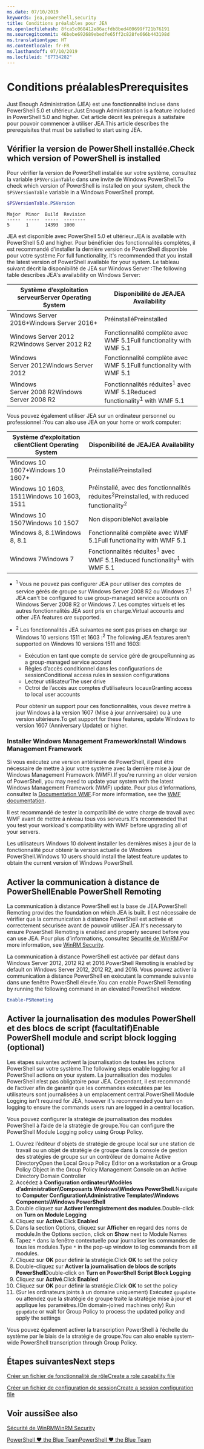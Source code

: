 ```yaml
---
ms.date: 07/10/2019
keywords: jea,powershell,security
title: Conditions préalables pour JEA
ms.openlocfilehash: 8fca5c068412e86acfdb8bed400699f721b76191
ms.sourcegitcommit: 46bebe692689ebedfe65ff2c828fe666b443198d
ms.translationtype: HT
ms.contentlocale: fr-FR
ms.lasthandoff: 07/10/2019
ms.locfileid: "67734282"
---
```

# <a name="prerequisites"></a><span data-ttu-id="3760a-103">Conditions préalables</span><span class="sxs-lookup"><span data-stu-id="3760a-103">Prerequisites</span></span>

<span data-ttu-id="3760a-104">Just Enough Administration (JEA) est une fonctionnalité incluse dans PowerShell 5.0 et ultérieur.</span><span class="sxs-lookup"><span data-stu-id="3760a-104">Just Enough Administration is a feature included in PowerShell 5.0 and higher.</span></span> <span data-ttu-id="3760a-105">Cet article décrit les prérequis à satisfaire pour pouvoir commencer à utiliser JEA.</span><span class="sxs-lookup"><span data-stu-id="3760a-105">This article describes the prerequisites that must be satisfied to start using JEA.</span></span>


## <a name="check-which-version-of-powershell-is-installed"></a><span data-ttu-id="3760a-106">Vérifier la version de PowerShell installée.</span><span class="sxs-lookup"><span data-stu-id="3760a-106">Check which version of PowerShell is installed</span></span>

<span data-ttu-id="3760a-107">Pour vérifier la version de PowerShell installée sur votre système, consultez la variable `$PSVersionTable` dans une invite de Windows PowerShell.</span><span class="sxs-lookup"><span data-stu-id="3760a-107">To check which version of PowerShell is installed on your system, check the `$PSVersionTable` variable in a Windows PowerShell prompt.</span></span>

```powershell
$PSVersionTable.PSVersion
```

```Output
Major  Minor  Build  Revision
-----  -----  -----  --------
5      1      14393  1000
```

<span data-ttu-id="3760a-108">JEA est disponible avec PowerShell 5.0 et ultérieur.</span><span class="sxs-lookup"><span data-stu-id="3760a-108">JEA is available with PowerShell 5.0 and higher.</span></span> <span data-ttu-id="3760a-109">Pour bénéficier des fonctionnalités complètes, il est recommandé d’installer la dernière version de PowerShell disponible pour votre système.</span><span class="sxs-lookup"><span data-stu-id="3760a-109">For full functionality, it's recommended that you install the latest version of PowerShell available for your system.</span></span> <span data-ttu-id="3760a-110">Le tableau suivant décrit la disponibilité de JEA sur Windows Server :</span><span class="sxs-lookup"><span data-stu-id="3760a-110">The following table describes JEA's availability on Windows Server:</span></span>

| <span data-ttu-id="3760a-111">Système d’exploitation serveur</span><span class="sxs-lookup"><span data-stu-id="3760a-111">Server Operating System</span></span> |                <span data-ttu-id="3760a-112">Disponibilité de JEA</span><span class="sxs-lookup"><span data-stu-id="3760a-112">JEA Availability</span></span>                |
| ----------------------- | ---------------------------------------------- |
| <span data-ttu-id="3760a-113">Windows Server 2016+</span><span class="sxs-lookup"><span data-stu-id="3760a-113">Windows Server 2016+</span></span>    | <span data-ttu-id="3760a-114">Préinstallé</span><span class="sxs-lookup"><span data-stu-id="3760a-114">Preinstalled</span></span>                                   |
| <span data-ttu-id="3760a-115">Windows Server 2012 R2</span><span class="sxs-lookup"><span data-stu-id="3760a-115">Windows Server 2012 R2</span></span>  | <span data-ttu-id="3760a-116">Fonctionnalité complète avec WMF 5.1</span><span class="sxs-lookup"><span data-stu-id="3760a-116">Full functionality with WMF 5.1</span></span>                |
| <span data-ttu-id="3760a-117">Windows Server 2012</span><span class="sxs-lookup"><span data-stu-id="3760a-117">Windows Server 2012</span></span>     | <span data-ttu-id="3760a-118">Fonctionnalité complète avec WMF 5.1</span><span class="sxs-lookup"><span data-stu-id="3760a-118">Full functionality with WMF 5.1</span></span>                |
| <span data-ttu-id="3760a-119">Windows Server 2008 R2</span><span class="sxs-lookup"><span data-stu-id="3760a-119">Windows Server 2008 R2</span></span>  | <span data-ttu-id="3760a-120">Fonctionnalités réduites<sup>1</sup> avec WMF 5.1</span><span class="sxs-lookup"><span data-stu-id="3760a-120">Reduced functionality<sup>1</sup> with WMF 5.1</span></span> |

<span data-ttu-id="3760a-121">Vous pouvez également utiliser JEA sur un ordinateur personnel ou professionnel :</span><span class="sxs-lookup"><span data-stu-id="3760a-121">You can also use JEA on your home or work computer:</span></span>

| <span data-ttu-id="3760a-122">Système d’exploitation client</span><span class="sxs-lookup"><span data-stu-id="3760a-122">Client Operating System</span></span> |                   <span data-ttu-id="3760a-123">Disponibilité de JEA</span><span class="sxs-lookup"><span data-stu-id="3760a-123">JEA Availability</span></span>                   |
| ----------------------- | ---------------------------------------------------- |
| <span data-ttu-id="3760a-124">Windows 10 1607+</span><span class="sxs-lookup"><span data-stu-id="3760a-124">Windows 10 1607+</span></span>        | <span data-ttu-id="3760a-125">Préinstallé</span><span class="sxs-lookup"><span data-stu-id="3760a-125">Preinstalled</span></span>                                         |
| <span data-ttu-id="3760a-126">Windows 10 1603, 1511</span><span class="sxs-lookup"><span data-stu-id="3760a-126">Windows 10 1603, 1511</span></span>   | <span data-ttu-id="3760a-127">Préinstallé, avec des fonctionnalités réduites<sup>2</sup></span><span class="sxs-lookup"><span data-stu-id="3760a-127">Preinstalled, with reduced functionality<sup>2</sup></span></span> |
| <span data-ttu-id="3760a-128">Windows 10 1507</span><span class="sxs-lookup"><span data-stu-id="3760a-128">Windows 10 1507</span></span>         | <span data-ttu-id="3760a-129">Non disponible</span><span class="sxs-lookup"><span data-stu-id="3760a-129">Not available</span></span>                                        |
| <span data-ttu-id="3760a-130">Windows 8, 8.1</span><span class="sxs-lookup"><span data-stu-id="3760a-130">Windows 8, 8.1</span></span>          | <span data-ttu-id="3760a-131">Fonctionnalité complète avec WMF 5.1</span><span class="sxs-lookup"><span data-stu-id="3760a-131">Full functionality with WMF 5.1</span></span>                      |
| <span data-ttu-id="3760a-132">Windows 7</span><span class="sxs-lookup"><span data-stu-id="3760a-132">Windows 7</span></span>               | <span data-ttu-id="3760a-133">Fonctionnalités réduites<sup>1</sup> avec WMF 5.1</span><span class="sxs-lookup"><span data-stu-id="3760a-133">Reduced functionality<sup>1</sup> with WMF 5.1</span></span>       |

- <span data-ttu-id="3760a-134"><sup>1</sup> Vous ne pouvez pas configurer JEA pour utiliser des comptes de service gérés de groupe sur Windows Server 2008 R2 ou Windows 7.</span><span class="sxs-lookup"><span data-stu-id="3760a-134"><sup>1</sup> JEA can't be configured to use group-managed service accounts on Windows Server 2008 R2 or Windows 7.</span></span> <span data-ttu-id="3760a-135">Les comptes virtuels et les autres fonctionnalités JEA *sont* pris en charge.</span><span class="sxs-lookup"><span data-stu-id="3760a-135">Virtual accounts and other JEA features *are* supported.</span></span>

- <span data-ttu-id="3760a-136"><sup>2</sup> Les fonctionnalités JEA suivantes ne sont pas prises en charge sur Windows 10 versions 1511 et 1603 :</span><span class="sxs-lookup"><span data-stu-id="3760a-136"><sup>2</sup> The following JEA features aren't supported on Windows 10 versions 1511 and 1603:</span></span>

  - <span data-ttu-id="3760a-137">Exécution en tant que compte de service géré de groupe</span><span class="sxs-lookup"><span data-stu-id="3760a-137">Running as a group-managed service account</span></span>
  - <span data-ttu-id="3760a-138">Règles d’accès conditionnel dans les configurations de session</span><span class="sxs-lookup"><span data-stu-id="3760a-138">Conditional access rules in session configurations</span></span>
  - <span data-ttu-id="3760a-139">Lecteur utilisateur</span><span class="sxs-lookup"><span data-stu-id="3760a-139">The user drive</span></span>
  - <span data-ttu-id="3760a-140">Octroi de l’accès aux comptes d’utilisateurs locaux</span><span class="sxs-lookup"><span data-stu-id="3760a-140">Granting access to local user accounts</span></span>

  <span data-ttu-id="3760a-141">Pour obtenir un support pour ces fonctionnalités, vous devez mettre à jour Windows à la version 1607 (Mise à jour anniversaire) ou à une version ultérieure.</span><span class="sxs-lookup"><span data-stu-id="3760a-141">To get support for these features, update Windows to version 1607 (Anniversary Update) or higher.</span></span>

### <a name="install-windows-management-framework"></a><span data-ttu-id="3760a-142">Installer Windows Management Framework</span><span class="sxs-lookup"><span data-stu-id="3760a-142">Install Windows Management Framework</span></span>

<span data-ttu-id="3760a-143">Si vous exécutez une version antérieure de PowerShell, il peut être nécessaire de mettre à jour votre système avec la dernière mise à jour de Windows Management Framework (WMF).</span><span class="sxs-lookup"><span data-stu-id="3760a-143">If you're running an older version of PowerShell, you may need to update your system with the latest Windows Management Framework (WMF) update.</span></span> <span data-ttu-id="3760a-144">Pour plus d’informations, consultez la [Documentation WMF](/powershell/wmf/overview).</span><span class="sxs-lookup"><span data-stu-id="3760a-144">For more information, see the [WMF documentation](/powershell/wmf/overview).</span></span>

<span data-ttu-id="3760a-145">Il est recommandé de tester la compatibilité de votre charge de travail avec WMF avant de mettre à niveau tous vos serveurs.</span><span class="sxs-lookup"><span data-stu-id="3760a-145">It's recommended that you test your workload's compatibility with WMF before upgrading all of your servers.</span></span>

<span data-ttu-id="3760a-146">Les utilisateurs Windows 10 doivent installer les dernières mises à jour de la fonctionnalité pour obtenir la version actuelle de Windows PowerShell.</span><span class="sxs-lookup"><span data-stu-id="3760a-146">Windows 10 users should install the latest feature updates to obtain the current version of Windows PowerShell.</span></span>

## <a name="enable-powershell-remoting"></a><span data-ttu-id="3760a-147">Activer la communication à distance de PowerShell</span><span class="sxs-lookup"><span data-stu-id="3760a-147">Enable PowerShell Remoting</span></span>

<span data-ttu-id="3760a-148">La communication à distance PowerShell est la base de JEA.</span><span class="sxs-lookup"><span data-stu-id="3760a-148">PowerShell Remoting provides the foundation on which JEA is built.</span></span> <span data-ttu-id="3760a-149">Il est nécessaire de vérifier que la communication à distance PowerShell est activée et correctement sécurisée avant de pouvoir utiliser JEA.</span><span class="sxs-lookup"><span data-stu-id="3760a-149">It's necessary to ensure PowerShell Remoting is enabled and properly secured before you can use JEA.</span></span> <span data-ttu-id="3760a-150">Pour plus d’informations, consultez [Sécurité de WinRM](/powershell/scripting/learn/remoting/winrmsecurity).</span><span class="sxs-lookup"><span data-stu-id="3760a-150">For more information, see [WinRM Security](/powershell/scripting/learn/remoting/winrmsecurity).</span></span>

<span data-ttu-id="3760a-151">La communication à distance PowerShell est activée par défaut dans Windows Server 2012, 2012 R2 et 2016.</span><span class="sxs-lookup"><span data-stu-id="3760a-151">PowerShell Remoting is enabled by default on Windows Server 2012, 2012 R2, and 2016.</span></span> <span data-ttu-id="3760a-152">Vous pouvez activer la communication à distance PowerShell en exécutant la commande suivante dans une fenêtre PowerShell élevée.</span><span class="sxs-lookup"><span data-stu-id="3760a-152">You can enable PowerShell Remoting by running the following command in an elevated PowerShell window.</span></span>

```powershell
Enable-PSRemoting
```

## <a name="enable-powershell-module-and-script-block-logging-optional"></a><span data-ttu-id="3760a-153">Activer la journalisation des modules PowerShell et des blocs de script (facultatif)</span><span class="sxs-lookup"><span data-stu-id="3760a-153">Enable PowerShell module and script block logging (optional)</span></span>

<span data-ttu-id="3760a-154">Les étapes suivantes activent la journalisation de toutes les actions PowerShell sur votre système.</span><span class="sxs-lookup"><span data-stu-id="3760a-154">The following steps enable logging for all PowerShell actions on your system.</span></span> <span data-ttu-id="3760a-155">La journalisation des modules PowerShell n’est pas obligatoire pour JEA. Cependant, il est recommandé de l’activer afin de garantir que les commandes exécutées par les utilisateurs sont journalisées à un emplacement central.</span><span class="sxs-lookup"><span data-stu-id="3760a-155">PowerShell Module Logging isn't required for JEA, however it's recommended you turn on logging to ensure the commands users run are logged in a central location.</span></span>

<span data-ttu-id="3760a-156">Vous pouvez configurer la stratégie de journalisation des modules PowerShell à l’aide de la stratégie de groupe.</span><span class="sxs-lookup"><span data-stu-id="3760a-156">You can configure the PowerShell Module Logging policy using Group Policy.</span></span>

1. <span data-ttu-id="3760a-157">Ouvrez l’éditeur d'objets de stratégie de groupe local sur une station de travail ou un objet de stratégie de groupe dans la console de gestion des stratégies de groupe sur un contrôleur de domaine Active Directory</span><span class="sxs-lookup"><span data-stu-id="3760a-157">Open the Local Group Policy Editor on a workstation or a Group Policy Object in the Group Policy Management Console on an Active Directory Domain Controller</span></span>
2. <span data-ttu-id="3760a-158">Accédez à **Configuration ordinateur\\Modèles d’administration\\Composants Windows\\Windows PowerShell**.</span><span class="sxs-lookup"><span data-stu-id="3760a-158">Navigate to **Computer Configuration\\Administrative Templates\\Windows Components\\Windows PowerShell**</span></span>
3. <span data-ttu-id="3760a-159">Double cliquez sur **Activer l’enregistrement des modules**.</span><span class="sxs-lookup"><span data-stu-id="3760a-159">Double-click on **Turn on Module Logging**</span></span>
4. <span data-ttu-id="3760a-160">Cliquez sur **Activé**.</span><span class="sxs-lookup"><span data-stu-id="3760a-160">Click **Enabled**</span></span>
5. <span data-ttu-id="3760a-161">Dans la section Options, cliquez sur **Afficher** en regard des noms de module.</span><span class="sxs-lookup"><span data-stu-id="3760a-161">In the Options section, click on **Show** next to Module Names</span></span>
6. <span data-ttu-id="3760a-162">Tapez `*` dans la fenêtre contextuelle pour journaliser les commandes de tous les modules.</span><span class="sxs-lookup"><span data-stu-id="3760a-162">Type `*` in the pop-up window to log commands from all modules.</span></span>
7. <span data-ttu-id="3760a-163">Cliquez sur **OK** pour définir la stratégie.</span><span class="sxs-lookup"><span data-stu-id="3760a-163">Click **OK** to set the policy</span></span>
8. <span data-ttu-id="3760a-164">Double-cliquez sur **Activer la journalisation de blocs de scripts PowerShell**</span><span class="sxs-lookup"><span data-stu-id="3760a-164">Double-click on **Turn on PowerShell Script Block Logging**</span></span>
9. <span data-ttu-id="3760a-165">Cliquez sur **Activé**.</span><span class="sxs-lookup"><span data-stu-id="3760a-165">Click **Enabled**</span></span>
10. <span data-ttu-id="3760a-166">Cliquez sur **OK** pour définir la stratégie.</span><span class="sxs-lookup"><span data-stu-id="3760a-166">Click **OK** to set the policy</span></span>
11. <span data-ttu-id="3760a-167">(Sur les ordinateurs joints à un domaine uniquement) Exécutez `gpupdate` ou attendez que la stratégie de groupe traite la stratégie mise à jour et applique les paramètres.</span><span class="sxs-lookup"><span data-stu-id="3760a-167">(On domain-joined machines only) Run `gpupdate` or wait for Group Policy to process the updated policy and apply the settings</span></span>

<span data-ttu-id="3760a-168">Vous pouvez également activer la transcription PowerShell à l’échelle du système par le biais de la stratégie de groupe.</span><span class="sxs-lookup"><span data-stu-id="3760a-168">You can also enable system-wide PowerShell transcription through Group Policy.</span></span>

## <a name="next-steps"></a><span data-ttu-id="3760a-169">Étapes suivantes</span><span class="sxs-lookup"><span data-stu-id="3760a-169">Next steps</span></span>

[<span data-ttu-id="3760a-170">Créer un fichier de fonctionnalité de rôle</span><span class="sxs-lookup"><span data-stu-id="3760a-170">Create a role capability file</span></span>](role-capabilities.md)

[<span data-ttu-id="3760a-171">Créer un fichier de configuration de session</span><span class="sxs-lookup"><span data-stu-id="3760a-171">Create a session configuration file</span></span>](session-configurations.md)

## <a name="see-also"></a><span data-ttu-id="3760a-172">Voir aussi</span><span class="sxs-lookup"><span data-stu-id="3760a-172">See also</span></span>

[<span data-ttu-id="3760a-173">Sécurité de WinRM</span><span class="sxs-lookup"><span data-stu-id="3760a-173">WinRM Security</span></span>](/powershell/scripting/learn/remoting/winrmsecurity)

[<span data-ttu-id="3760a-174">PowerShell ♥ the Blue Team</span><span class="sxs-lookup"><span data-stu-id="3760a-174">PowerShell ♥ the Blue Team</span></span>](https://devblogs.microsoft.com/powershell/powershell-the-blue-team/)
